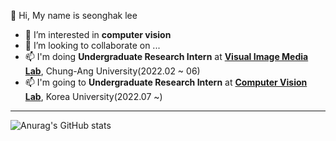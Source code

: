  👋 Hi, My name is seonghak lee
- 👀 I’m interested in **computer vision**
- 💞️ I’m looking to collaborate on ...
- 📫  I'm doing **Undergraduate Research Intern** at **[Visual Image Media Lab](https://vim-lab-cau.github.io/VIM/)**, Chung-Ang University(2022.02 ~ 06)
- 📫  I'm going to **Undergraduate Research Intern** at **[Computer Vision Lab](https://kuaicv.com)**, Korea University(2022.07 ~)

___
![Anurag's GitHub stats](https://github-readme-stats.vercel.app/api?username=Lseonghak&theme=vue&show_icons=true)                 
